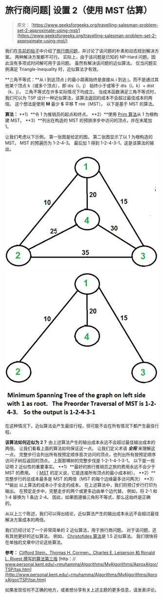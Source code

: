 # 旅行商问题| 设置 2（使用 MST 估算）

> 原文： [https://www.geeksforgeeks.org/travelling-salesman-problem-set-2-approximate-using-mst/](https://www.geeksforgeeks.org/travelling-salesman-problem-set-2-approximate-using-mst/)

我们在[先前的帖子](https://www.geeksforgeeks.org/travelling-salesman-problem-set-1/)中介绍了[旅行商问题](https://www.geeksforgeeks.org/travelling-salesman-problem-set-1/)，并讨论了该问题的朴素和动态规划解决方案。 两种解决方案都不可行。 实际上，由于该问题是已知的 NP-Hard 问题，因此没有多项式时间解可用于该问题。 虽然有解决该问题的近似算法。 仅当问题实例满足 Triangle-Inequality 时，近似算法才有效。

**三角不等式：**从 i 到达顶点 j 的最小距离始终是直接从 i 到达 j，而不是通过其他某个顶点 k（或多个顶点），即 dis（i，j） 始终小于或等于 dis（i，k）+ dist（k，j）。 三角不等式在许多实际情况下均成立。
当成本函数满足三角不等式时，我们可以为 TSP 设计一种近似算法，该算法返回的成本不会超过最佳成本的两倍。 这个想法是使用 **M** 最少 **S** 平移 **T** ree（MST）。 以下是基于 MST 的算法。

**算法：**
**1）**令 1 为推销员的起点和终点。
**2）**使用 [Prim 算法](https://www.geeksforgeeks.org/greedy-algorithms-set-5-prims-minimum-spanning-tree-mst-2/)从 1 为根构建 MST。
**3）**列出在构造的 MST 的预排序步中访问的顶点，并在末尾加 1。

让我们考虑以下示例。 第一张图是给定的图。 第二张图显示了以 1 为根构造的 MST。 MST 的预遍历为 1-2-4-3。 最后加 1 得到 1-2-4-3-1，这是该算法的输出。

[![Euler1](img/f13c11b6b6abf6bde87d85db87cd09b6.png) ](https://media.geeksforgeeks.org/wp-content/cdn-uploads/Euler12.png) [![MST_TSP](img/eebcbbdd09fc75538bbbb1fe6cf7a513.png)](https://media.geeksforgeeks.org/wp-content/cdn-uploads/MST_TSP.png) 

在这种情况下，近似算法会产生最佳行程，但可能不会在所有情况下都产生最佳行程。

**该算法如何近似为 2？** 由上述算法产生的输出成本永远不会超过最佳输出成本的两倍。 让我们看看上面的算法如何保证这一点。
让我们定义术语 ***全程*** 来理解这一点。 完整步行会列出所有按预定顺序首次访问的顶点，也列出所有按预定顺序访问子树后返回的顶点。 上面那棵树的完整步伐是 1-2-1-4-1-3-1。
以下是一些证明 2 近似性的重要事实。
**1）**最好的旅行推销员之旅的费用永远不会少于 MST 的费用。 （ [MST](http://en.wikipedia.org/wiki/Minimum_spanning_tree) 的定义说，它是连接所有顶点的最小成本树）。
**2）**完整步行的总成本最多是 MST 的两倍（MST 的每个边缘最多访问两次）
**3）**输出 以上算法的成本小于全走的成本。 在上述算法中，我们将预订步行打印为输出。 在预定走步中，完整走步的两个或更多边由单个边代替。 例如，将 2-1 和 1-4 替换为 1 条边 2-4。 因此，如果图遵循三角形不等式，那么这始终是正确的。

从以上三个陈述，我们可以得出结论，近似算法产生的输出成本永远不会超过最佳解决方案成本的两倍。

我们已经讨论了一个非常简单的 2 近似算法，用于旅行商问题。 对于该问题，还有其他更好的近似算法。 例如， [Christofides 算法](http://en.wikipedia.org/wiki/Christofides_algorithm)是 1.5 近似算法。 我们很快将在单独的文章中讨论这些算法。

**参考：**
[Clifford Stein，Thomas H. Cormen，Charles E. Leiserson 和 Ronald L. Rivest 撰写的算法第三版](http://www.flipkart.com/introduction-algorithms-3/p/itmczynzhyhxv2gs?pid=9788120340077&affid=sandeepgfg)
[http：// www.personal.kent.edu/~rmuhamma/Algorithms/MyAlgorithms/AproxAlgor/TSP/tsp.htm](http://www.personal.kent.edu/~rmuhamma/Algorithms/MyAlgorithms/AproxAlgor/TSP/tsp.htm) 

如果发现任何不正确的地方，或者想分享有关上述主题的更多信息，请发表评论。

